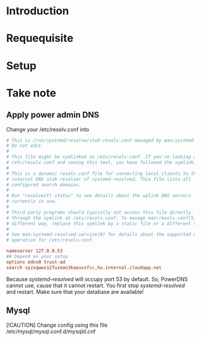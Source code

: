 # Introduction

# Requequisite

# Setup

# Take note
## Apply power admin DNS
Change your /etc/resolv.conf into 
```conf
# This is /run/systemd/resolve/stub-resolv.conf managed by man:systemd-resolved(8).
# Do not edit.
#
# This file might be symlinked as /etc/resolv.conf. If you're looking at
# /etc/resolv.conf and seeing this text, you have followed the symlink.
#
# This is a dynamic resolv.conf file for connecting local clients to the
# internal DNS stub resolver of systemd-resolved. This file lists all
# configured search domains.
#
# Run "resolvectl status" to see details about the uplink DNS servers
# currently in use.
#
# Third party programs should typically not access this file directly, but only
# through the symlink at /etc/resolv.conf. To manage man:resolv.conf(5) in a
# different way, replace this symlink by a static file or a different symlink.
#
# See man:systemd-resolved.service(8) for details about the supported modes of
# operation for /etc/resolv.conf.

nameserver 127.0.0.53
## Depend on your setup
options edns0 trust-ad
search vyzxqwws12fuzean3kaeuvsfcc.hx.internal.cloudapp.net

```
Because _systemd-resolved_ will occupy port 53 by default. So, PowerDNS cannot use, cause that it cannot restart. You first stop _systemd-resolved_ and restart. Make sure that your database are available! 

## Mysql

[!CAUTION]
Change config using this file /etc/mysql/mysql.conf.d/mysqld.cnf